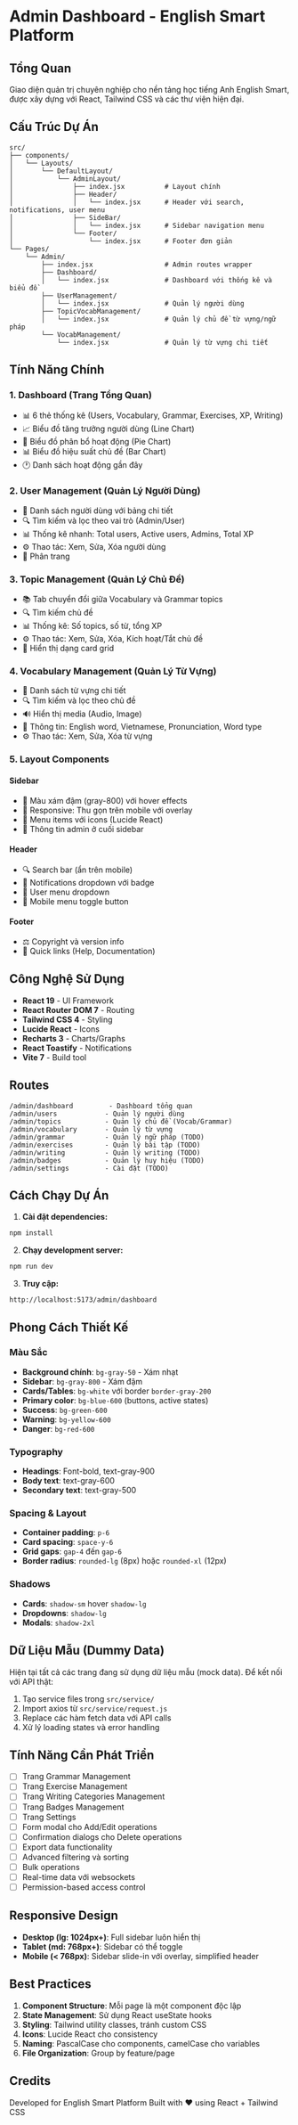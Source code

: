 # Admin Dashboard - English Smart Platform

## Tổng Quan

Giao diện quản trị chuyên nghiệp cho nền tảng học tiếng Anh English Smart, được xây dựng với React, Tailwind CSS và các thư viện hiện đại.

## Cấu Trúc Dự Án

```
src/
├── components/
│   └── Layouts/
│       └── DefaultLayout/
│           └── AdminLayout/
│               ├── index.jsx          # Layout chính
│               ├── Header/
│               │   └── index.jsx      # Header với search, notifications, user menu
│               ├── SideBar/
│               │   └── index.jsx      # Sidebar navigation menu
│               └── Footer/
│                   └── index.jsx      # Footer đơn giản
└── Pages/
    └── Admin/
        ├── index.jsx                  # Admin routes wrapper
        ├── Dashboard/
        │   └── index.jsx              # Dashboard với thống kê và biểu đồ
        ├── UserManagement/
        │   └── index.jsx              # Quản lý người dùng
        ├── TopicVocabManagement/
        │   └── index.jsx              # Quản lý chủ đề từ vựng/ngữ pháp
        └── VocabManagement/
            └── index.jsx              # Quản lý từ vựng chi tiết
```

## Tính Năng Chính

### 1. **Dashboard (Trang Tổng Quan)**
- 📊 6 thẻ thống kê (Users, Vocabulary, Grammar, Exercises, XP, Writing)
- 📈 Biểu đồ tăng trưởng người dùng (Line Chart)
- 🥧 Biểu đồ phân bổ hoạt động (Pie Chart)
- 📊 Biểu đồ hiệu suất chủ đề (Bar Chart)
- 🕐 Danh sách hoạt động gần đây

### 2. **User Management (Quản Lý Người Dùng)**
- 👥 Danh sách người dùng với bảng chi tiết
- 🔍 Tìm kiếm và lọc theo vai trò (Admin/User)
- 📊 Thống kê nhanh: Total users, Active users, Admins, Total XP
- ⚙️ Thao tác: Xem, Sửa, Xóa người dùng
- 📄 Phân trang

### 3. **Topic Management (Quản Lý Chủ Đề)**
- 📚 Tab chuyển đổi giữa Vocabulary và Grammar topics
- 🔍 Tìm kiếm chủ đề
- 📊 Thống kê: Số topics, số từ, tổng XP
- ⚙️ Thao tác: Xem, Sửa, Xóa, Kích hoạt/Tắt chủ đề
- 🎨 Hiển thị dạng card grid

### 4. **Vocabulary Management (Quản Lý Từ Vựng)**
- 📖 Danh sách từ vựng chi tiết
- 🔍 Tìm kiếm và lọc theo chủ đề
- 🔊 Hiển thị media (Audio, Image)
- 📝 Thông tin: English word, Vietnamese, Pronunciation, Word type
- ⚙️ Thao tác: Xem, Sửa, Xóa từ vựng

### 5. **Layout Components**

#### **Sidebar**
- 🎨 Màu xám đậm (gray-800) với hover effects
- 📱 Responsive: Thu gọn trên mobile với overlay
- 🔗 Menu items với icons (Lucide React)
- 👤 Thông tin admin ở cuối sidebar

#### **Header**
- 🔍 Search bar (ẩn trên mobile)
- 🔔 Notifications dropdown với badge
- 👤 User menu dropdown
- 📱 Mobile menu toggle button

#### **Footer**
- ⚖️ Copyright và version info
- 🔗 Quick links (Help, Documentation)

## Công Nghệ Sử Dụng

- **React 19** - UI Framework
- **React Router DOM 7** - Routing
- **Tailwind CSS 4** - Styling
- **Lucide React** - Icons
- **Recharts 3** - Charts/Graphs
- **React Toastify** - Notifications
- **Vite 7** - Build tool

## Routes

```
/admin/dashboard         - Dashboard tổng quan
/admin/users            - Quản lý người dùng
/admin/topics           - Quản lý chủ đề (Vocab/Grammar)
/admin/vocabulary       - Quản lý từ vựng
/admin/grammar          - Quản lý ngữ pháp (TODO)
/admin/exercises        - Quản lý bài tập (TODO)
/admin/writing          - Quản lý writing (TODO)
/admin/badges           - Quản lý huy hiệu (TODO)
/admin/settings         - Cài đặt (TODO)
```

## Cách Chạy Dự Án

1. **Cài đặt dependencies:**
```bash
npm install
```

2. **Chạy development server:**
```bash
npm run dev
```

3. **Truy cập:**
```
http://localhost:5173/admin/dashboard
```

## Phong Cách Thiết Kế

### Màu Sắc
- **Background chính**: `bg-gray-50` - Xám nhạt
- **Sidebar**: `bg-gray-800` - Xám đậm
- **Cards/Tables**: `bg-white` với border `border-gray-200`
- **Primary color**: `bg-blue-600` (buttons, active states)
- **Success**: `bg-green-600`
- **Warning**: `bg-yellow-600`
- **Danger**: `bg-red-600`

### Typography
- **Headings**: Font-bold, text-gray-900
- **Body text**: text-gray-600
- **Secondary text**: text-gray-500

### Spacing & Layout
- **Container padding**: `p-6`
- **Card spacing**: `space-y-6`
- **Grid gaps**: `gap-4` đến `gap-6`
- **Border radius**: `rounded-lg` (8px) hoặc `rounded-xl` (12px)

### Shadows
- **Cards**: `shadow-sm` hover `shadow-lg`
- **Dropdowns**: `shadow-lg`
- **Modals**: `shadow-2xl`

## Dữ Liệu Mẫu (Dummy Data)

Hiện tại tất cả các trang đang sử dụng dữ liệu mẫu (mock data). Để kết nối với API thật:

1. Tạo service files trong `src/service/`
2. Import axios từ `src/service/request.js`
3. Replace các hàm fetch data với API calls
4. Xử lý loading states và error handling

## Tính Năng Cần Phát Triển

- [ ] Trang Grammar Management
- [ ] Trang Exercise Management
- [ ] Trang Writing Categories Management
- [ ] Trang Badges Management
- [ ] Trang Settings
- [ ] Form modal cho Add/Edit operations
- [ ] Confirmation dialogs cho Delete operations
- [ ] Export data functionality
- [ ] Advanced filtering và sorting
- [ ] Bulk operations
- [ ] Real-time data với websockets
- [ ] Permission-based access control

## Responsive Design

- **Desktop (lg: 1024px+)**: Full sidebar luôn hiển thị
- **Tablet (md: 768px+)**: Sidebar có thể toggle
- **Mobile (< 768px)**: Sidebar slide-in với overlay, simplified header

## Best Practices

1. **Component Structure**: Mỗi page là một component độc lập
2. **State Management**: Sử dụng React useState hooks
3. **Styling**: Tailwind utility classes, tránh custom CSS
4. **Icons**: Lucide React cho consistency
5. **Naming**: PascalCase cho components, camelCase cho variables
6. **File Organization**: Group by feature/page

## Credits

Developed for English Smart Platform
Built with ❤️ using React + Tailwind CSS
